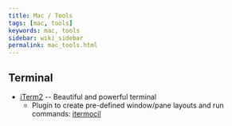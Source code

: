 ```yaml
---
title: Mac / Tools
tags: [mac, tools]
keywords: mac, tools
sidebar: wiki_sidebar
permalink: mac_tools.html
---
```


## Terminal

* [iTerm2](https://www.iterm2.com/) -- Beautiful and powerful terminal
  * Plugin to create pre-defined window/pane layouts and run commands:  [itermocil](https://github.com/TomAnthony/itermocil)

